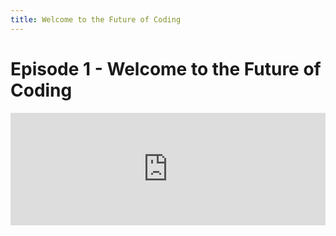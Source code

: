 ```yaml
---
title: Welcome to the Future of Coding
---
```


# Episode 1 - Welcome to the Future of Coding

<iframe src="https://omny.fm/shows/feeling-of-computing/welcome-to-the-future-of-coding/embed" width="100%" height="180" frameborder="0"></iframe>
